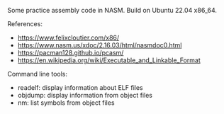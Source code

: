 Some practice assembly code in NASM.
Build on Ubuntu 22.04 x86_64.

References:
- https://www.felixcloutier.com/x86/
- https://www.nasm.us/xdoc/2.16.03/html/nasmdoc0.html
- https://pacman128.github.io/pcasm/
- https://en.wikipedia.org/wiki/Executable_and_Linkable_Format

Command line tools:
- readelf: display information about ELF files
- objdump: display information from object files
- nm: list symbols from object files
